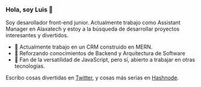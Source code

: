 ### Hola, soy Luis 👋

Soy desarollador front-end junior. Actualmente trabajo como Assistant Manager en Alaxatech y estoy a la búsqueda de desarrollar proyectos interesantes y divertidos.

- 🔭 Actualmente trabajo en un CRM construido en MERN.
- 🌱 Reforzando conocimientos de Backend y Arquitectura de Software
- 💛 Fan de la versatilidad de JavaScript, pero sí, abierto a trabajar en otras tecnologías.

Escribo cosas divertidas en [Twitter](https://www.twitter.com/acostheta),
  y cosas más serias en [Hashnode](https://acostheta.hashnode.dev).


<!--
**acostheta/acostheta** is a ✨ _special_ ✨ repository because its `README.md` (this file) appears on your GitHub profile.

Here are some ideas to get you started:

- 🔭 I’m currently working on ...
- 🌱 I’m currently learning ...
- 👯 I’m looking to collaborate on ...
- 🤔 I’m looking for help with ...
- 💬 Ask me about ...
- 📫 How to reach me: ...
- 😄 Pronouns: ...
- ⚡ Fun fact: ...
-->
